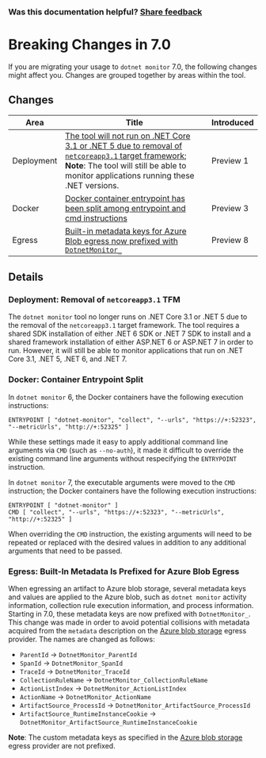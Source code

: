 
### Was this documentation helpful? [Share feedback](https://www.research.net/r/DGDQWXH?src=documentation%2Fcompatibility%2F7.0%2FREADME)

# Breaking Changes in 7.0

If you are migrating your usage to `dotnet monitor` 7.0, the following changes might affect you. Changes are grouped together by areas within the tool.

## Changes

| Area | Title | Introduced |
|--|--|--|
| Deployment | [The tool will not run on .NET Core 3.1 or .NET 5 due to removal of `netcoreapp3.1` target framework](#deployment-removal-of-netcoreapp31-tfm); **Note**: The tool will still be able to monitor applications running these .NET versions. | Preview 1 |
| Docker | [Docker container entrypoint has been split among entrypoint and cmd instructions](#docker-container-entrypoint-split) | Preview 3 |
| Egress | [Built-in metadata keys for Azure Blob egress now prefixed with `DotnetMonitor_`](#egress-built-in-metadata-is-prefixed-for-azure-blob-egress) | Preview 8 |

## Details

### Deployment: Removal of `netcoreapp3.1` TFM

The `dotnet monitor` tool no longer runs on .NET Core 3.1 or .NET 5 due to the removal of the `netcoreapp3.1` target framework. The tool requires a shared SDK installation of either .NET 6 SDK or .NET 7 SDK to install and a shared framework installation of either ASP.NET 6 or ASP.NET 7 in order to run. However, it will still be able to monitor applications that run on .NET Core 3.1, .NET 5, .NET 6, and .NET 7.

### Docker: Container Entrypoint Split

In `dotnet monitor` 6, the Docker containers have the following execution instructions:

```docker
ENTRYPOINT [ "dotnet-monitor", "collect", "--urls", "https://+:52323", "--metricUrls", "http://+:52325" ]
```

While these settings made it easy to apply additional command line arguments via `CMD` (such as `--no-auth`), it made it difficult to override the existing command line arguments without respecifying the `ENTRYPOINT` instruction.

In `dotnet monitor` 7, the executable arguments were moved to the `CMD` instruction; the Docker containers have the following execution instructions:

```docker
ENTRYPOINT [ "dotnet-monitor" ]
CMD [ "collect", "--urls", "https://+:52323", "--metricUrls", "http://+:52325" ]
```

When overriding the `CMD` instruction, the existing arguments will need to be repeated or replaced with the desired values in addition to any additional arguments that need to be passed.

### Egress: Built-In Metadata Is Prefixed for Azure Blob Egress

When egressing an artifact to Azure blob storage, several metadata keys and values are applied to the Azure blob, such as `dotnet monitor` activity information, collection rule execution information, and process information. Starting in 7.0, these metadata keys are now prefixed with `DotnetMonitor_`. This change was made in order to avoid potential collisions with metadata acquired from the `metadata` description on the [Azure blob storage](../../configuration.md#azure-blob-storage-egress-provider) egress provider. The names are changed as follows:

- `ParentId` -> `DotnetMonitor_ParentId`
- `SpanId` -> `DotnetMonitor_SpanId`
- `TraceId` -> `DotnetMonitor_TraceId`
- `CollectionRuleName` -> `DotnetMonitor_CollectionRuleName`
- `ActionListIndex` -> `DotnetMonitor_ActionListIndex`
- `ActionName` -> `DotnetMonitor_ActionName`
- `ArtifactSource_ProcessId` -> `DotnetMonitor_ArtifactSource_ProcessId`
- `ArtifactSource_RuntimeInstanceCookie` -> `DotnetMonitor_ArtifactSource_RuntimeInstanceCookie`

**Note**: The custom metadata keys as specified in the [Azure blob storage](../../configuration.md#azure-blob-storage-egress-provider) egress provider are not prefixed.